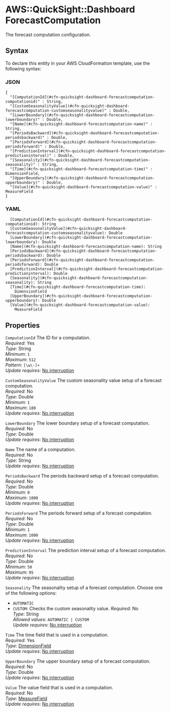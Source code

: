 # AWS::QuickSight::Dashboard ForecastComputation<a name="aws-properties-quicksight-dashboard-forecastcomputation"></a>

The forecast computation configuration\.

## Syntax<a name="aws-properties-quicksight-dashboard-forecastcomputation-syntax"></a>

To declare this entity in your AWS CloudFormation template, use the following syntax:

### JSON<a name="aws-properties-quicksight-dashboard-forecastcomputation-syntax.json"></a>

```
{
  "[ComputationId](#cfn-quicksight-dashboard-forecastcomputation-computationid)" : String,
  "[CustomSeasonalityValue](#cfn-quicksight-dashboard-forecastcomputation-customseasonalityvalue)" : Double,
  "[LowerBoundary](#cfn-quicksight-dashboard-forecastcomputation-lowerboundary)" : Double,
  "[Name](#cfn-quicksight-dashboard-forecastcomputation-name)" : String,
  "[PeriodsBackward](#cfn-quicksight-dashboard-forecastcomputation-periodsbackward)" : Double,
  "[PeriodsForward](#cfn-quicksight-dashboard-forecastcomputation-periodsforward)" : Double,
  "[PredictionInterval](#cfn-quicksight-dashboard-forecastcomputation-predictioninterval)" : Double,
  "[Seasonality](#cfn-quicksight-dashboard-forecastcomputation-seasonality)" : String,
  "[Time](#cfn-quicksight-dashboard-forecastcomputation-time)" : DimensionField,
  "[UpperBoundary](#cfn-quicksight-dashboard-forecastcomputation-upperboundary)" : Double,
  "[Value](#cfn-quicksight-dashboard-forecastcomputation-value)" : MeasureField
}
```

### YAML<a name="aws-properties-quicksight-dashboard-forecastcomputation-syntax.yaml"></a>

```
  [ComputationId](#cfn-quicksight-dashboard-forecastcomputation-computationid): String
  [CustomSeasonalityValue](#cfn-quicksight-dashboard-forecastcomputation-customseasonalityvalue): Double
  [LowerBoundary](#cfn-quicksight-dashboard-forecastcomputation-lowerboundary): Double
  [Name](#cfn-quicksight-dashboard-forecastcomputation-name): String
  [PeriodsBackward](#cfn-quicksight-dashboard-forecastcomputation-periodsbackward): Double
  [PeriodsForward](#cfn-quicksight-dashboard-forecastcomputation-periodsforward): Double
  [PredictionInterval](#cfn-quicksight-dashboard-forecastcomputation-predictioninterval): Double
  [Seasonality](#cfn-quicksight-dashboard-forecastcomputation-seasonality): String
  [Time](#cfn-quicksight-dashboard-forecastcomputation-time):
    DimensionField
  [UpperBoundary](#cfn-quicksight-dashboard-forecastcomputation-upperboundary): Double
  [Value](#cfn-quicksight-dashboard-forecastcomputation-value):
    MeasureField
```

## Properties<a name="aws-properties-quicksight-dashboard-forecastcomputation-properties"></a>

`ComputationId` <a name="cfn-quicksight-dashboard-forecastcomputation-computationid"></a>
The ID for a computation\.  
_Required_: Yes  
_Type_: String  
_Minimum_: `1`  
_Maximum_: `512`  
_Pattern_: `[\w\-]+`  
_Update requires_: [No interruption](https://docs.aws.amazon.com/AWSCloudFormation/latest/UserGuide/using-cfn-updating-stacks-update-behaviors.html#update-no-interrupt)

`CustomSeasonalityValue` <a name="cfn-quicksight-dashboard-forecastcomputation-customseasonalityvalue"></a>
The custom seasonality value setup of a forecast computation\.  
_Required_: No  
_Type_: Double  
_Minimum_: `1`  
_Maximum_: `180`  
_Update requires_: [No interruption](https://docs.aws.amazon.com/AWSCloudFormation/latest/UserGuide/using-cfn-updating-stacks-update-behaviors.html#update-no-interrupt)

`LowerBoundary` <a name="cfn-quicksight-dashboard-forecastcomputation-lowerboundary"></a>
The lower boundary setup of a forecast computation\.  
_Required_: No  
_Type_: Double  
_Update requires_: [No interruption](https://docs.aws.amazon.com/AWSCloudFormation/latest/UserGuide/using-cfn-updating-stacks-update-behaviors.html#update-no-interrupt)

`Name` <a name="cfn-quicksight-dashboard-forecastcomputation-name"></a>
The name of a computation\.  
_Required_: No  
_Type_: String  
_Update requires_: [No interruption](https://docs.aws.amazon.com/AWSCloudFormation/latest/UserGuide/using-cfn-updating-stacks-update-behaviors.html#update-no-interrupt)

`PeriodsBackward` <a name="cfn-quicksight-dashboard-forecastcomputation-periodsbackward"></a>
The periods backward setup of a forecast computation\.  
_Required_: No  
_Type_: Double  
_Minimum_: `0`  
_Maximum_: `1000`  
_Update requires_: [No interruption](https://docs.aws.amazon.com/AWSCloudFormation/latest/UserGuide/using-cfn-updating-stacks-update-behaviors.html#update-no-interrupt)

`PeriodsForward` <a name="cfn-quicksight-dashboard-forecastcomputation-periodsforward"></a>
The periods forward setup of a forecast computation\.  
_Required_: No  
_Type_: Double  
_Minimum_: `1`  
_Maximum_: `1000`  
_Update requires_: [No interruption](https://docs.aws.amazon.com/AWSCloudFormation/latest/UserGuide/using-cfn-updating-stacks-update-behaviors.html#update-no-interrupt)

`PredictionInterval` <a name="cfn-quicksight-dashboard-forecastcomputation-predictioninterval"></a>
The prediction interval setup of a forecast computation\.  
_Required_: No  
_Type_: Double  
_Minimum_: `50`  
_Maximum_: `95`  
_Update requires_: [No interruption](https://docs.aws.amazon.com/AWSCloudFormation/latest/UserGuide/using-cfn-updating-stacks-update-behaviors.html#update-no-interrupt)

`Seasonality` <a name="cfn-quicksight-dashboard-forecastcomputation-seasonality"></a>
The seasonality setup of a forecast computation\. Choose one of the following options:

- `AUTOMATIC`
- `CUSTOM`: Checks the custom seasonality value\.
  _Required_: No  
  _Type_: String  
  _Allowed values_: `AUTOMATIC | CUSTOM`  
  _Update requires_: [No interruption](https://docs.aws.amazon.com/AWSCloudFormation/latest/UserGuide/using-cfn-updating-stacks-update-behaviors.html#update-no-interrupt)

`Time` <a name="cfn-quicksight-dashboard-forecastcomputation-time"></a>
The time field that is used in a computation\.  
_Required_: Yes  
_Type_: [DimensionField](aws-properties-quicksight-dashboard-dimensionfield.md)  
_Update requires_: [No interruption](https://docs.aws.amazon.com/AWSCloudFormation/latest/UserGuide/using-cfn-updating-stacks-update-behaviors.html#update-no-interrupt)

`UpperBoundary` <a name="cfn-quicksight-dashboard-forecastcomputation-upperboundary"></a>
The upper boundary setup of a forecast computation\.  
_Required_: No  
_Type_: Double  
_Update requires_: [No interruption](https://docs.aws.amazon.com/AWSCloudFormation/latest/UserGuide/using-cfn-updating-stacks-update-behaviors.html#update-no-interrupt)

`Value` <a name="cfn-quicksight-dashboard-forecastcomputation-value"></a>
The value field that is used in a computation\.  
_Required_: No  
_Type_: [MeasureField](aws-properties-quicksight-dashboard-measurefield.md)  
_Update requires_: [No interruption](https://docs.aws.amazon.com/AWSCloudFormation/latest/UserGuide/using-cfn-updating-stacks-update-behaviors.html#update-no-interrupt)

